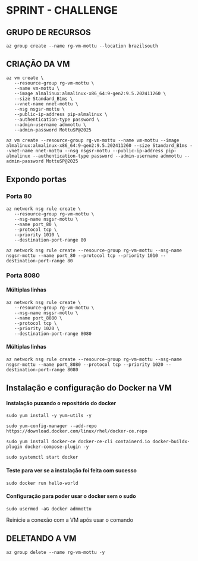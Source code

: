 # SPRINT - CHALLENGE

## GRUPO DE RECURSOS

```
az group create --name rg-vm-mottu --location brazilsouth
```

## CRIAÇÃO DA VM

```
az vm create \
   --resource-group rg-vm-mottu \
   --name vm-mottu \
   --image almalinux:almalinux-x86_64:9-gen2:9.5.202411260 \
   --size Standard_B1ms \
   --vnet-name nnet-mottu \
   --nsg nsgsr-mottu \
   --public-ip-address pip-almalinux \
   --authentication-type password \
   --admin-username admmottu \
   --admin-password MottuSP@2025
```

```
az vm create --resource-group rg-vm-mottu --name vm-mottu --image almalinux:almalinux-x86_64:9-gen2:9.5.202411260 --size Standard_B1ms --vnet-name nnet-mottu --nsg nsgsr-mottu --public-ip-address pip-almalinux --authentication-type password --admin-username admmottu --admin-password MottuSP@2025
```

## Expondo portas

### Porta 80

```
az network nsg rule create \
   --resource-group rg-vm-mottu \
   --nsg-name nsgsr-mottu \
   --name port_80 \
   --protocol tcp \
   --priority 1010 \
   --destination-port-range 80
```

```
az network nsg rule create --resource-group rg-vm-mottu --nsg-name nsgsr-mottu --name port_80 --protocol tcp --priority 1010 --destination-port-range 80
```

### Porta 8080

#### Múltiplas linhas

```
az network nsg rule create \
   --resource-group rg-vm-mottu \
   --nsg-name nsgsr-mottu \
   --name port_8080 \
   --protocol tcp \
   --priority 1020 \
   --destination-port-range 8080
```

#### Múltiplas linhas

```
az network nsg rule create --resource-group rg-vm-mottu --nsg-name nsgsr-mottu --name port_8080 --protocol tcp --priority 1020 --destination-port-range 8080
```

## Instalação e configuração do Docker na VM

#### Instalação puxando o repositório do docker

```
sudo yum install -y yum-utils -y

```

```
sudo yum-config-manager --add-repo https://download.docker.com/linux/rhel/docker-ce.repo
```

```
sudo yum install docker-ce docker-ce-cli containerd.io docker-buildx-plugin docker-compose-plugin -y
```

```
sudo systemctl start docker
```
#### Teste para ver se a instalação foi feita com sucesso

```
sudo docker run hello-world
```

#### Configuração para poder usar o docker sem o sudo

```
sudo usermod -aG docker admmottu
```
Reinicie a conexão com a VM após usar o comando

## DELETANDO A VM

```
az group delete --name rg-vm-mottu -y
```
